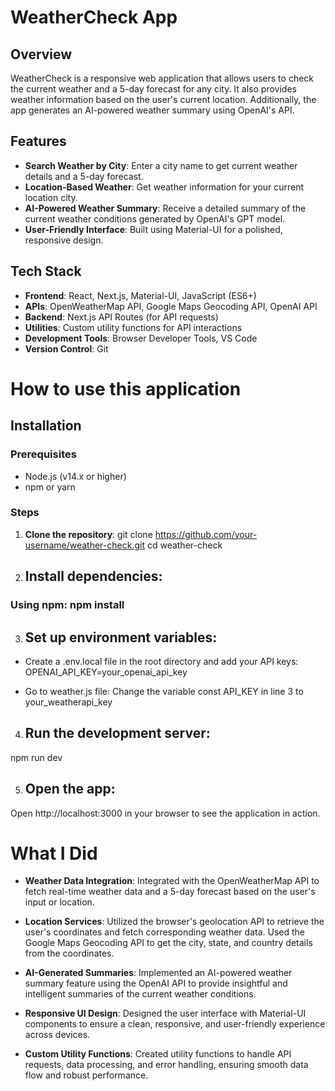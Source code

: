 # WeatherCheck App

## Overview

WeatherCheck is a responsive web application that allows users to check the current weather and a 5-day forecast for any city. It also provides weather information based on the user's current location. Additionally, the app generates an AI-powered weather summary using OpenAI's API.

## Features

- **Search Weather by City**: Enter a city name to get current weather details and a 5-day forecast.
- **Location-Based Weather**: Get weather information for your current location city.
- **AI-Powered Weather Summary**: Receive a detailed summary of the current weather conditions generated by OpenAI's GPT model.
- **User-Friendly Interface**: Built using Material-UI for a polished, responsive design.

## Tech Stack

- **Frontend**: React, Next.js, Material-UI, JavaScript (ES6+)
- **APIs**: OpenWeatherMap API, Google Maps Geocoding API, OpenAI API
- **Backend**: Next.js API Routes (for API requests)
- **Utilities**: Custom utility functions for API interactions
- **Development Tools**: Browser Developer Tools, VS Code
- **Version Control**: Git
  
# How to use this application 
## Installation

### Prerequisites

- Node.js (v14.x or higher)
- npm or yarn

### Steps

1. **Clone the repository**:
   git clone https://github.com/your-username/weather-check.git
   cd weather-check
2. ## Install dependencies:

### Using npm: npm install

3. ## Set up environment variables:
- Create a .env.local file in the root directory and add your API keys:
OPENAI_API_KEY=your_openai_api_key

- Go to weather.js file:
Change the variable const API_KEY in line 3 to your_weatherapi_key

4. ## Run the development server:
npm run dev

5. ## Open the app:
Open http://localhost:3000 in your browser to see the application in action.

# What I Did
- **Weather Data Integration**: Integrated with the OpenWeatherMap API to fetch real-time weather data and a 5-day forecast based on the user's input or location.

- **Location Services**: Utilized the browser's geolocation API to retrieve the user's coordinates and fetch corresponding weather data. Used the Google Maps Geocoding API to get the city, state, and country details from the coordinates.

- **AI-Generated Summaries**: Implemented an AI-powered weather summary feature using the OpenAI API to provide insightful and intelligent summaries of the current weather conditions.

- **Responsive UI Design**: Designed the user interface with Material-UI components to ensure a clean, responsive, and user-friendly experience across devices.

- **Custom Utility Functions**: Created utility functions to handle API requests, data processing, and error handling, ensuring smooth data flow and robust performance.
